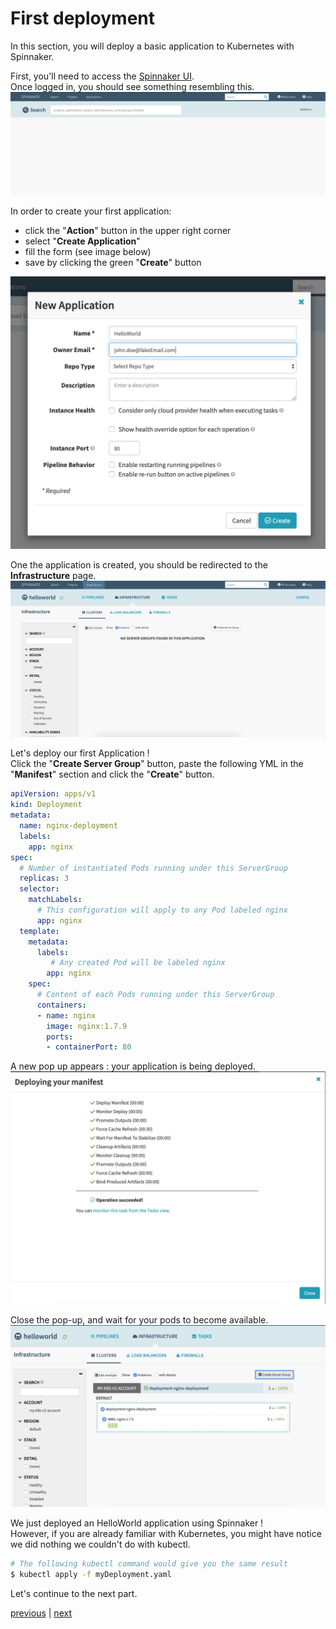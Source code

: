 # First deployment
In this section, you will deploy a basic application to Kubernetes with Spinnaker.

First, you'll need to access the [Spinnaker UI](http://someSpinnakerUI.com).  
Once logged in, you should see something resembling this.  
![Spinnaker homePage](homePage.png)

In order to create your first application: 
- click the "**Action**" button in the upper right corner
- select "**Create Application**"
- fill the form (see image below)
- save by clicking the green "**Create**" button

![Spinnaker application creation form](applicationForm.png)

One the application is created, you should be redirected to the **Infrastructure** page.
![Infrastructure page for the application HelloWorld](infraHomePage.png)

Let's deploy our first Application !  
Click the "**Create Server Group**" button, paste the following YML in the "**Manifest**" section and click the "**Create**" button.
```yaml
apiVersion: apps/v1
kind: Deployment
metadata:
  name: nginx-deployment
  labels:
    app: nginx
spec:
  # Number of instantiated Pods running under this ServerGroup
  replicas: 3
  selector:
    matchLabels:
      # This configuration will apply to any Pod labeled nginx
      app: nginx
  template:
    metadata:
      labels:
         # Any created Pod will be labeled nginx
        app: nginx
    spec:
      # Content of each Pods running under this ServerGroup
      containers:
      - name: nginx
        image: nginx:1.7.9
        ports:
        - containerPort: 80
```

A new pop up appears : your application is being deployed.
![Infrastructure page for the application HelloWorld](manifestDeployed.png)

Close the pop-up, and wait for your pods to become available.
![Your first application is deployed](appDeployed.png)

We just deployed an HelloWorld application using Spinnaker !  
However, if you are already familiar with Kubernetes, you might have notice we did nothing we couldn't do with kubectl.
```bash
# The following kubectl command would give you the same result
$ kubectl apply -f myDeployment.yaml
```

Let's continue to the next part.

[previous](../README.md) | [next](../../part2/exercise1/README.md)

